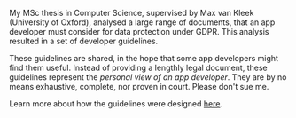 My MSc thesis in Computer Science, supervised by Max van Kleek (University of Oxford), analysed a large range of documents, that an app
developer must consider for data protection under GDPR.
This analysis resulted in a set of developer guidelines.

These guidelines are shared, in the hope that some app developers might find them useful.
Instead of providing a lengthly legal document, these guidelines represent the *personal view of an app developer*.
They are by no means exhaustive, complete, nor proven in court.
Please don't sue me.

Learn more about how the guidelines were designed [here](https://github.com/kasnder/gdpr4devs/).
